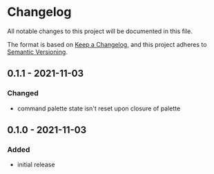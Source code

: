 # Changelog
All notable changes to this project will be documented in this file.

The format is based on [Keep a Changelog](https://keepachangelog.com/en/1.0.0/),
and this project adheres to [Semantic Versioning](https://semver.org/spec/v2.0.0.html).

## 0.1.1 - 2021-11-03
### Changed
- command palette state isn't reset upon closure of palette

## 0.1.0 - 2021-11-03
### Added
-   initial release